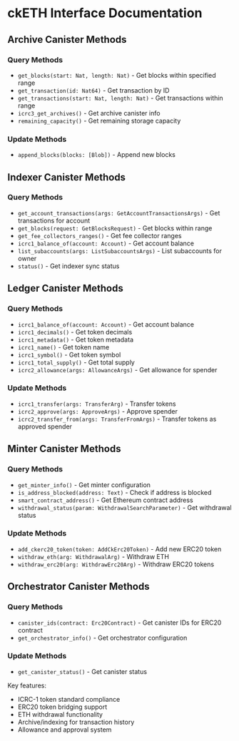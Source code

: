 # ckETH Interface Documentation

## Archive Canister Methods

### Query Methods
- `get_blocks(start: Nat, length: Nat)` - Get blocks within specified range
- `get_transaction(id: Nat64)` - Get transaction by ID
- `get_transactions(start: Nat, length: Nat)` - Get transactions within range
- `icrc3_get_archives()` - Get archive canister info
- `remaining_capacity()` - Get remaining storage capacity

### Update Methods
- `append_blocks(blocks: [Blob])` - Append new blocks

## Indexer Canister Methods

### Query Methods
- `get_account_transactions(args: GetAccountTransactionsArgs)` - Get transactions for account
- `get_blocks(request: GetBlocksRequest)` - Get blocks within range
- `get_fee_collectors_ranges()` - Get fee collector ranges
- `icrc1_balance_of(account: Account)` - Get account balance
- `list_subaccounts(args: ListSubaccountsArgs)` - List subaccounts for owner
- `status()` - Get indexer sync status

## Ledger Canister Methods

### Query Methods
- `icrc1_balance_of(account: Account)` - Get account balance
- `icrc1_decimals()` - Get token decimals
- `icrc1_metadata()` - Get token metadata
- `icrc1_name()` - Get token name
- `icrc1_symbol()` - Get token symbol
- `icrc1_total_supply()` - Get total supply
- `icrc2_allowance(args: AllowanceArgs)` - Get allowance for spender

### Update Methods
- `icrc1_transfer(args: TransferArg)` - Transfer tokens
- `icrc2_approve(args: ApproveArgs)` - Approve spender
- `icrc2_transfer_from(args: TransferFromArgs)` - Transfer tokens as approved spender

## Minter Canister Methods

### Query Methods
- `get_minter_info()` - Get minter configuration
- `is_address_blocked(address: Text)` - Check if address is blocked
- `smart_contract_address()` - Get Ethereum contract address
- `withdrawal_status(param: WithdrawalSearchParameter)` - Get withdrawal status

### Update Methods
- `add_ckerc20_token(token: AddCkErc20Token)` - Add new ERC20 token
- `withdraw_eth(arg: WithdrawalArg)` - Withdraw ETH
- `withdraw_erc20(arg: WithdrawErc20Arg)` - Withdraw ERC20 tokens

## Orchestrator Canister Methods

### Query Methods
- `canister_ids(contract: Erc20Contract)` - Get canister IDs for ERC20 contract
- `get_orchestrator_info()` - Get orchestrator configuration

### Update Methods
- `get_canister_status()` - Get canister status

Key features:
- ICRC-1 token standard compliance
- ERC20 token bridging support  
- ETH withdrawal functionality
- Archive/indexing for transaction history
- Allowance and approval system
